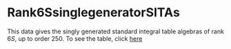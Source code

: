 # Rank6SsinglegeneratorSITAs
This data gives the singly generated standard integral table algebras of rank $6S$, up to order $250$. 
To see the table, click [here](https://github.com/RoghayehMaleki/Rank6SsinglegeneratorSITAs/blob/main/markdown-table.md)
